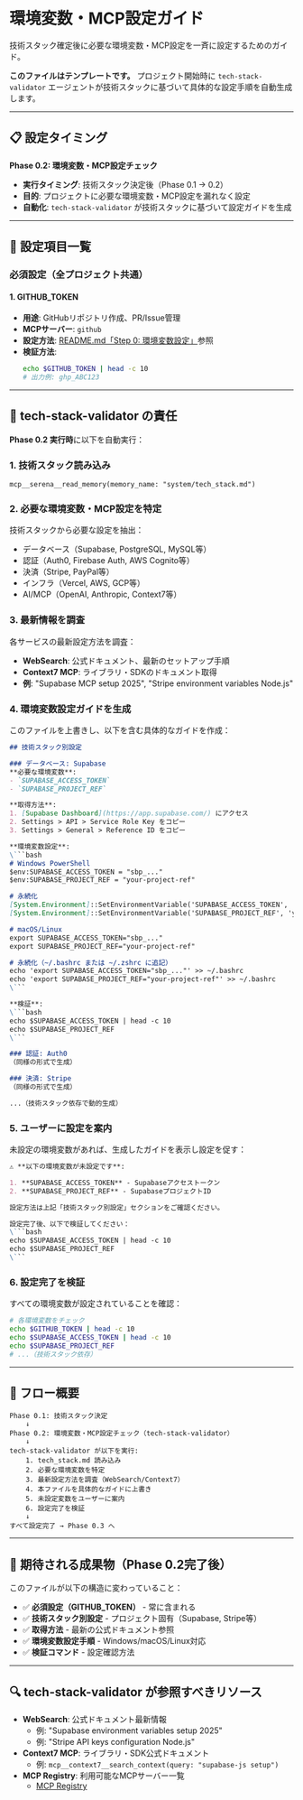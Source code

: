 # 環境変数・MCP設定ガイド

技術スタック確定後に必要な環境変数・MCP設定を一斉に設定するためのガイド。

**このファイルはテンプレートです。** プロジェクト開始時に `tech-stack-validator` エージェントが技術スタックに基づいて具体的な設定手順を自動生成します。

---

## 📋 設定タイミング

**Phase 0.2: 環境変数・MCP設定チェック**

- **実行タイミング**: 技術スタック決定後（Phase 0.1 → 0.2）
- **目的**: プロジェクトに必要な環境変数・MCP設定を漏れなく設定
- **自動化**: `tech-stack-validator` が技術スタックに基づいて設定ガイドを生成

---

## 🔑 設定項目一覧

### 必須設定（全プロジェクト共通）

#### 1. GITHUB_TOKEN
- **用途**: GitHubリポジトリ作成、PR/Issue管理
- **MCPサーバー**: `github`
- **設定方法**: [README.md「Step 0: 環境変数設定」](../README.md)参照
- **検証方法**:
  ```bash
  echo $GITHUB_TOKEN | head -c 10
  # 出力例: ghp_ABC123
  ```

---

## 🤖 tech-stack-validator の責任

**Phase 0.2 実行時**に以下を自動実行：

### 1. 技術スタック読み込み
```
mcp__serena__read_memory(memory_name: "system/tech_stack.md")
```

### 2. 必要な環境変数・MCP設定を特定
技術スタックから必要な設定を抽出：
- データベース（Supabase, PostgreSQL, MySQL等）
- 認証（Auth0, Firebase Auth, AWS Cognito等）
- 決済（Stripe, PayPal等）
- インフラ（Vercel, AWS, GCP等）
- AI/MCP（OpenAI, Anthropic, Context7等）

### 3. 最新情報を調査
各サービスの最新設定方法を調査：
- **WebSearch**: 公式ドキュメント、最新のセットアップ手順
- **Context7 MCP**: ライブラリ・SDKのドキュメント取得
- **例**: "Supabase MCP setup 2025", "Stripe environment variables Node.js"

### 4. 環境変数設定ガイドを生成
このファイルを上書きし、以下を含む具体的なガイドを作成：

```markdown
## 技術スタック別設定

### データベース: Supabase
**必要な環境変数**:
- `SUPABASE_ACCESS_TOKEN`
- `SUPABASE_PROJECT_REF`

**取得方法**:
1. [Supabase Dashboard](https://app.supabase.com/) にアクセス
2. Settings > API > Service Role Key をコピー
3. Settings > General > Reference ID をコピー

**環境変数設定**:
\```bash
# Windows PowerShell
$env:SUPABASE_ACCESS_TOKEN = "sbp_..."
$env:SUPABASE_PROJECT_REF = "your-project-ref"

# 永続化
[System.Environment]::SetEnvironmentVariable('SUPABASE_ACCESS_TOKEN', 'sbp_...', 'User')
[System.Environment]::SetEnvironmentVariable('SUPABASE_PROJECT_REF', 'your-project-ref', 'User')

# macOS/Linux
export SUPABASE_ACCESS_TOKEN="sbp_..."
export SUPABASE_PROJECT_REF="your-project-ref"

# 永続化（~/.bashrc または ~/.zshrc に追記）
echo 'export SUPABASE_ACCESS_TOKEN="sbp_..."' >> ~/.bashrc
echo 'export SUPABASE_PROJECT_REF="your-project-ref"' >> ~/.bashrc
\```

**検証**:
\```bash
echo $SUPABASE_ACCESS_TOKEN | head -c 10
echo $SUPABASE_PROJECT_REF
\```

### 認証: Auth0
（同様の形式で生成）

### 決済: Stripe
（同様の形式で生成）

...（技術スタック依存で動的生成）
```

### 5. ユーザーに設定を案内
未設定の環境変数があれば、生成したガイドを表示し設定を促す：

```markdown
⚠️ **以下の環境変数が未設定です**:

1. **SUPABASE_ACCESS_TOKEN** - Supabaseアクセストークン
2. **SUPABASE_PROJECT_REF** - SupabaseプロジェクトID

設定方法は上記「技術スタック別設定」セクションをご確認ください。

設定完了後、以下で検証してください：
\```bash
echo $SUPABASE_ACCESS_TOKEN | head -c 10
echo $SUPABASE_PROJECT_REF
\```
```

### 6. 設定完了を検証
すべての環境変数が設定されていることを確認：
```bash
# 各環境変数をチェック
echo $GITHUB_TOKEN | head -c 10
echo $SUPABASE_ACCESS_TOKEN | head -c 10
echo $SUPABASE_PROJECT_REF
# ...（技術スタック依存）
```

---

## 📝 フロー概要

```
Phase 0.1: 技術スタック決定
    ↓
Phase 0.2: 環境変数・MCP設定チェック（tech-stack-validator）
    ↓
tech-stack-validator が以下を実行:
    1. tech_stack.md 読み込み
    2. 必要な環境変数を特定
    3. 最新設定方法を調査（WebSearch/Context7）
    4. 本ファイルを具体的なガイドに上書き
    5. 未設定変数をユーザーに案内
    6. 設定完了を検証
    ↓
すべて設定完了 → Phase 0.3 へ
```

---

## 🎯 期待される成果物（Phase 0.2完了後）

このファイルが以下の構造に変わっていること：

- ✅ **必須設定（GITHUB_TOKEN）** - 常に含まれる
- ✅ **技術スタック別設定** - プロジェクト固有（Supabase, Stripe等）
- ✅ **取得方法** - 最新の公式ドキュメント参照
- ✅ **環境変数設定手順** - Windows/macOS/Linux対応
- ✅ **検証コマンド** - 設定確認方法

---

## 🔍 tech-stack-validator が参照すべきリソース

- **WebSearch**: 公式ドキュメント最新情報
  - 例: "Supabase environment variables setup 2025"
  - 例: "Stripe API keys configuration Node.js"
- **Context7 MCP**: ライブラリ・SDK公式ドキュメント
  - 例: `mcp__context7__search_context(query: "supabase-js setup")`
- **MCP Registry**: 利用可能なMCPサーバー一覧
  - [MCP Registry](https://github.com/modelcontextprotocol/registry)
